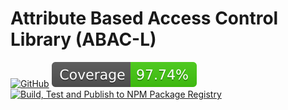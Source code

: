 # Attribute Based Access Control Library (ABAC-L)

[![GitHub](https://img.shields.io/github/license/vhidvz/abacl?style=flat)](https://vhidvz.github.io/abacl/)
[![Coverage](https://raw.githubusercontent.com/vhidvz/abacl/master/coverage-badge.svg)](https://htmlpreview.github.io/?https://github.com/vhidvz/abacl/blob/master/docs/coverage/lcov-report/index.html)
[![Build, Test and Publish to NPM Package Registry](https://github.com/vhidvz/abacl/actions/workflows/npm-ci.yml/badge.svg)](https://github.com/vhidvz/abacl/actions/workflows/npm-ci.yml)
